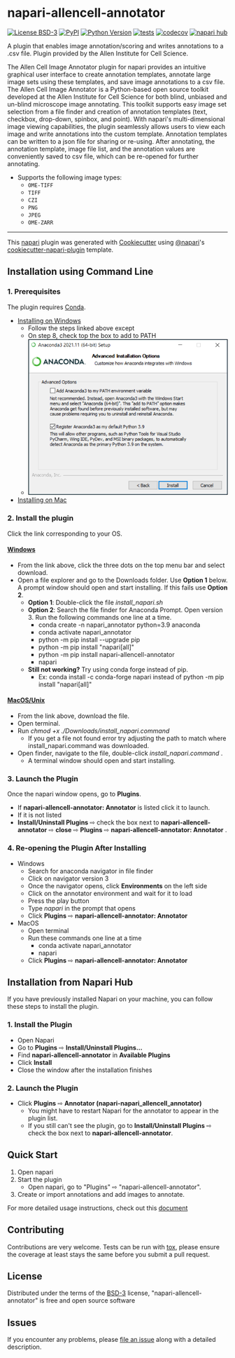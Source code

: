 # napari-allencell-annotator

[![License BSD-3](https://img.shields.io/pypi/l/napari-allencell-annotator.svg?color=green)](https://github.com/bbridge0200/napari-allencell-annotator/raw/main/LICENSE)
[![PyPI](https://img.shields.io/pypi/v/napari-allencell-annotator.svg?color=green)](https://pypi.org/project/napari-allencell-annotator)
[![Python Version](https://img.shields.io/pypi/pyversions/napari-allencell-annotator.svg?color=green)](https://python.org)
[![tests](https://github.com/bbridge0200/napari-allencell-annotator/workflows/tests/badge.svg)](https://github.com/bbridge0200/napari-allencell-annotator/actions)
[![codecov](https://codecov.io/gh/bbridge0200/napari-allencell-annotator/branch/main/graph/badge.svg)](https://codecov.io/gh/bbridge0200/napari-allencell-annotator)
[![napari hub](https://img.shields.io/endpoint?url=https://api.napari-hub.org/shields/napari-allencell-annotator)](https://napari-hub.org/plugins/napari-allencell-annotator)

A plugin that enables image annotation/scoring and writes annotations to a .csv file. 
Plugin provided by the Allen Institute for Cell Science.

The Allen Cell Image Annotator plugin for napari provides an intuitive
graphical user interface to create annotation templates, annotate large 
image sets using these templates, and save image annotations to a csv file. 
The Allen Cell Image Annotator is a Python-based open source toolkit 
developed at the Allen Institute for Cell Science for both blind, unbiased and un-blind 
microscope image annotating. This toolkit supports easy image set selection
from a file finder and creation of annotation templates (text, checkbox, drop-down, spinbox, and point).
With napari's multi-dimensional image viewing capabilities, the plugin seamlessly allows users to
view each image and write annotations into the custom template.
Annotation templates can be written to a json file for sharing or re-using. After annotating,
the annotation template, image file list, and the annotation values 
are conveniently saved to csv file, which can be re-opened for further annotating. 

-   Supports the following image types:
    - `OME-TIFF`
    - `TIFF`
    - `CZI` 
    - `PNG` 
    - `JPEG`
    - `OME-ZARR`


----------------------------------

This [napari] plugin was generated with [Cookiecutter] using [@napari]'s [cookiecutter-napari-plugin] template.

<!--
Don't miss the full getting started guide to files up your new package:
https://github.com/napari/cookiecutter-napari-plugin#getting-started

and review the napari docs for plugin developers:
https://napari.org/plugins/index.html
-->

## Installation using Command Line
### 1. Prerequisites

The plugin requires [Conda](https://docs.anaconda.com/anaconda/install/).
- [Installing on Windows ](https://docs.anaconda.com/anaconda/install/windows/) 
  - Follow the steps linked above except
  - On step 8, check top the box to add to PATH
  - ![Alt text](napari_allencell_annotator/assets/windowsstep8.png)
- [Installing on Mac ](https://docs.anaconda.com/anaconda/install/mac-os/) 

### 2. Install the plugin
Click the link corresponding to your OS.
#### [Windows](https://alleninstitute-my.sharepoint.com/:u:/g/personal/beatrice_bridge_alleninstitute_org/EVOKZ8-PZB5AvO6z6OAjZ_YB2EHbaU9XRc_Z281oM0ctOg?e=skbKzh)
- From the link above, click the three dots on the top menu bar and select download. 
- Open a file explorer and go to the Downloads folder. Use **Option 1** below. A prompt window should open and start installing. If this fails use **Option 2**. 
  - **Option 1**: Double-click the file _install_napari.sh_
  - **Option 2**: Search the file finder for Anaconda Prompt. Open version 3. Run the following commands one line at a time. 
    - conda create -n napari_annotator python=3.9 anaconda
    - conda activate napari_annotator
    - python -m pip install --upgrade pip
    - python -m pip install "napari[all]"
    - python -m pip install napari-allencell-annotator
    - napari
  - **Still not working?** Try using conda forge instead of pip. 
    - Ex: conda install -c conda-forge napari instead of python -m pip install "napari[all]"
#### [MacOS/Unix](https://alleninstitute-my.sharepoint.com/:u:/g/personal/beatrice_bridge_alleninstitute_org/EaeV_RPXZz9DijxYy7qfoeMB3Hbq4vMpmJERqDyhL97KAg?e=HuKY2k)
- From the link above, download the file. 
- Open terminal. 
- Run _chmod +x ./Downloads/install_napari.command_ 
  - If you get a file not found error try adjusting the path to match where install_napari.command was downloaded.
- Open finder, navigate to the file, double-click _install_napari.command_ . 
  - A terminal window should open and start installing. 
  

### 3. Launch the Plugin

Once the napari window opens, go to **Plugins**.
- If **napari-allencell-annotator: Annotator** is listed click it to launch. 
- If it is not listed 
- **Install/Uninstall Plugins** ⇨ check the box next to **napari-allencell-annotator** ⇨ **close** ⇨ **Plugins** ⇨ **napari-allencell-annotator: Annotator** .

### 4. Re-opening the Plugin After Installing
- Windows
  - Search for anaconda navigator in file finder
  - Click on navigator version 3
  - Once the navigator opens, click **Environments** on the left side
  - Click on the annotator environment and wait for it to load
  - Press the play button
  - Type _napari_ in the prompt that opens
  - Click **Plugins** ⇨ **napari-allencell-annotator: Annotator**
- MacOS
  - Open terminal
  - Run these commands one line at a time
    - conda activate napari_annotator
    - napari
  - Click **Plugins** ⇨ **napari-allencell-annotator: Annotator**

## Installation from Napari Hub
If you have previously installed Napari on your machine, you can follow these steps to install the plugin.

### 1. Install the Plugin
- Open Napari
- Go to **Plugins** ⇨ **Install/Uninstall Plugins...**
- Find **napari-allencell-annotator** in **Available Plugins**
- Click **Install**
- Close the window after the installation finishes

### 2. Launch the Plugin
- Click **Plugins** ⇨ **Annotator (napari-napari_allencell_annotator)**
  - You might have to restart Napari for the annotator to appear in the plugin list.
  - If you still can't see the plugin, go to **Install/Uninstall Plugins** ⇨ check the box next to **napari-allencell-annotator**.

## Quick Start

1. Open napari
2. Start the plugin 
   - Open napari, go to "Plugins" ⇨ "napari-allencell-annotator".
3. Create or import annotations and add images to annotate.

For more detailed usage instructions, check out this [document](napari_allencell_annotator/assets/AnnotatorInstructions.pdf) 
## Contributing

Contributions are very welcome. Tests can be run with [tox], please ensure
the coverage at least stays the same before you submit a pull request.

## License

Distributed under the terms of the [BSD-3] license,
"napari-allencell-annotator" is free and open source software

## Issues

If you encounter any problems, please [file an issue] along with a detailed description.

[napari]: https://github.com/napari/napari
[Cookiecutter]: https://github.com/audreyr/cookiecutter
[@napari]: https://github.com/napari
[MIT]: http://opensource.org/licenses/MIT
[BSD-3]: http://opensource.org/licenses/BSD-3-Clause
[GNU GPL v3.0]: http://www.gnu.org/licenses/gpl-3.0.txt
[GNU LGPL v3.0]: http://www.gnu.org/licenses/lgpl-3.0.txt
[Apache Software License 2.0]: http://www.apache.org/licenses/LICENSE-2.0
[Mozilla Public License 2.0]: https://www.mozilla.org/media/MPL/2.0/index.txt
[cookiecutter-napari-plugin]: https://github.com/napari/cookiecutter-napari-plugin

[file an issue]: https://github.com/bbridge0200/napari-allencell-annotator/issues

[napari]: https://github.com/napari/napari
[tox]: https://tox.readthedocs.io/en/latest/
[pip]: https://pypi.org/project/pip/
[PyPI]: https://pypi.org/
